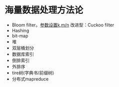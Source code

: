 # 海量数据处理方法论
- Bloom filter。[参数设置k,m/n](http://pages.cs.wisc.edu/~cao/papers/summary-cache/node8.html)
    改进型：Cuckoo filter
- Hashing
- bit-map
- 堆
- 双层桶划分
- 数据库索引
- 倒排索引
- 外排序
- tire树(字典书/前缀树)
- 分布式mapreduce
